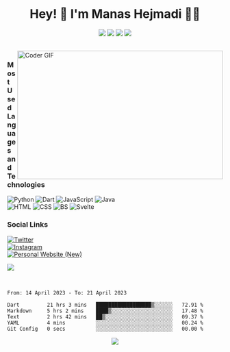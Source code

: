 <span align="center">
 <h1>Hey! 👋 I'm Manas Hejmadi 👨‍💻 </h1>

[![](https://img.icons8.com/color/32/000000/instagram-new.png)](https://www.instagram.com/synapse.code/)
[![](https://img.icons8.com/color/32/000000/linkedin.png)](https://www.linkedin.com/in/manas-hejmadi-0b3920183/)
[![](https://img.icons8.com/color/32/000000/internet--v1.png)](https://www.manashejmadi.vercel.app/)
[![](https://img.icons8.com/color/32/000000/twitter.png)](https://twitter.com/manashejmadi)

</span>
<br>
<!-- ![Manas' github stats](https://github-readme-stats.vercel.app/api?username=synapsecode&show_icons=true&theme=radical) -->

<img src="https://raw.githubusercontent.com/th3c0d3br34ker/th3c0d3br34ker/master/code.gif" align="right" alt="Coder GIF" width="480" height="300">

### Most Used Languages and Technologies
<!--![Most Used Languages:](https://img.shields.io/badge/Most%20Ussed%20Languages:%20-%23000.svg?&style=for-the-badge) -->
![Python](https://img.shields.io/badge/python%20-%233258a8.svg?&style=for-the-badge&logo=python&logoColor=yellow) 
![Dart](https://img.shields.io/badge/Flutter(Dart)%20-%23d1d7e3.svg?&style=for-the-badge&logo=dart&logoColor=blue)
![JavaScript](https://img.shields.io/badge/JavaScript%20-%23e3d61b.svg?&style=for-the-badge&logo=javascript&logoColor=white)
![Java](https://img.shields.io/badge/Java%20-%23e3541b.svg?&style=for-the-badge&logo=java&logoColor=white)
<br>
![HTML](https://img.shields.io/badge/HTML%205%20-%23de5a02.svg?&style=for-the-badge&logo=html5&logoColor=white)
![CSS](https://img.shields.io/badge/CSS%203%20-%234f0999.svg?&style=for-the-badge&logo=css3&logoColor=white)
![BS](https://img.shields.io/badge/Bootstrap%20-%234f0999.svg?&style=for-the-badge&logo=bootstrap&logoColor=white)
![Svelte](https://img.shields.io/badge/Svelte%20-%23e3541b.svg?&style=for-the-badge&logo=svelte&logoColor=white)

### Social Links
[![Twitter](https://img.shields.io/badge/Twitter%20-%231DA1F2.svg?&style=for-the-badge&logo=twitter&logoColor=white)](https://twitter.com/manashejmadi)
<br>
[![Instagram](https://img.shields.io/badge/Instagram%20-%23e31b72.svg?&style=for-the-badge&logo=instagram&logoColor=white)](https://www.instagram.com/synapse.code)
<br>
[![Personal Website (New) ](https://img.shields.io/badge/My%20Personal%20Website%20(New)%20-%23595859.svg?&style=for-the-badge&logo=profile&logoColor=white)](https://manashejmadi.vercel.app)
<br>


![](https://komarev.com/ghpvc/?username=synapsecode&style=flat-square&color=blueviolet)

<br>

<!--START_SECTION:waka-->

```text
From: 14 April 2023 - To: 21 April 2023

Dart         21 hrs 3 mins   ██████████████████▒░░░░░░   72.91 %
Markdown     5 hrs 2 mins    ████▒░░░░░░░░░░░░░░░░░░░░   17.48 %
Text         2 hrs 42 mins   ██▒░░░░░░░░░░░░░░░░░░░░░░   09.37 %
YAML         4 mins          ░░░░░░░░░░░░░░░░░░░░░░░░░   00.24 %
Git Config   0 secs          ░░░░░░░░░░░░░░░░░░░░░░░░░   00.00 %
```

<!--END_SECTION:waka-->


<div align="center">
  <img src="https://assets.website-files.com/5e51b3b0337309d672efd94c/5e51cc5933d368febc351897_footer-img.svg">
</div>
